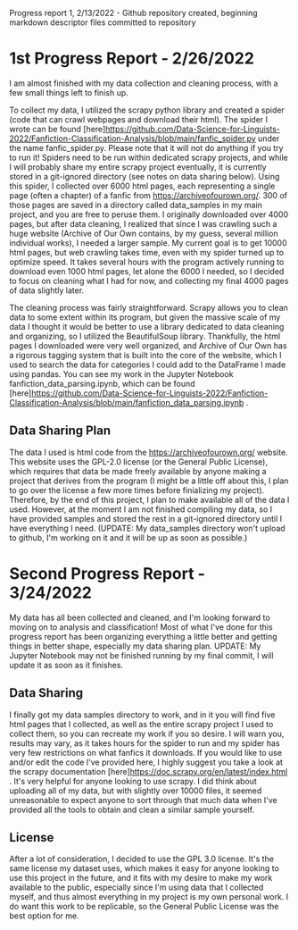 Progress report 1, 2/13/2022 - Github repository created, beginning markdown descriptor files committed to repository

# 1st Progress Report - 2/26/2022

I am almost finished with my data collection and cleaning process, with a few small things left to finish up. 

To collect my data, I utilized the scrapy python library and created a spider (code that can crawl webpages and download their
html). The spider I wrote can be found [here]https://github.com/Data-Science-for-Linguists-2022/Fanfiction-Classification-Analysis/blob/main/fanfic_spider.py under the name fanfic_spider.py. Please note that it will not
do anything if you try to run it! Spiders need to be run within dedicated scrapy projects, and while I will probably share
my entire scrapy project eventually, it is currently stored in a git-ignored directory (see notes on data sharing below).
Using this spider, I collected over 6000 html pages, each representing a single page (often a chapter) of a fanfic from 
https://archiveofourown.org/. 300 of those pages are saved in a directory called data_samples in my main project, and you
are free to peruse them. I originally downloaded over 4000 pages, but after data cleaning, I realized that since I was crawling
such a huge website (Archive of Our Own contains, by my guess, several million individual works), I needed a larger sample. 
My current goal is to get 10000 html pages, but web crawling takes time, even with my spider turned up to optimize speed. It
takes several hours with the program actively running to download even 1000 html pages, let alone the 6000 I needed, so I
decided to focus on cleaning what I had for now, and collecting my final 4000 pages of data slightly later.

The cleaning process was fairly straightforward. Scrapy allows you to clean data to some extent within its program, but given
the massive scale of my data I thought it would be better to use a library dedicated to data cleaning and organizing, so I 
utilized the BeautifulSoup library. Thankfully, the html pages I downloaded were very well organized, and Archive of Our Own
has a rigorous tagging system that is built into the core of the website, which I used to search the data for categories I 
could add to the DataFrame I made using pandas. You can see my work in the Jupyter Notebook fanfiction_data_parsing.ipynb,
which can be found [here]https://github.com/Data-Science-for-Linguists-2022/Fanfiction-Classification-Analysis/blob/main/fanfiction_data_parsing.ipynb .

## Data Sharing Plan

The data I used is html code from the https://archiveofourown.org/ website. This website uses the GPL-2.0 license (or the
General Public License), which requires that data be made freely available by anyone making a project that derives from the
program (I might be a little off about this, I plan to go over the license a few more times before finializing my project). 
Therefore, by the end of this project, I plan to make available all of the data I used. However, at the moment I am not 
finished compiling my data, so I have provided samples and stored the rest in a git-ignored directory until I have everything
I need. (UPDATE: My data_samples directory won't upload to github, I'm working on it and it will be up as soon as possible.)

# Second Progress Report - 3/24/2022

My data has all been collected and cleaned, and I'm looking forward to moving on to analysis and classification! Most of what
I've done for this progress report has been organizing everything a little better and getting things in better shape, especially
my data sharing plan. UPDATE: My Jupyter Notebook may not be finished running by my final commit, I will update it as soon as
it finishes.

## Data Sharing

I finally got my data samples directory to work, and in it you will find five html pages that I collected, as well as the 
entire scrapy project I used to collect them, so you can recreate my work if you so desire. I will warn you, results may vary,
as it takes hours for the spider to run and my spider has very few restrictions on what fanfics it downloads. If you would
like to use and/or edit the code I've provided here, I highly suggest you take a look at the scrapy documentation [here]https://doc.scrapy.org/en/latest/index.html .
It's very helpful for anyone looking to use scrapy. I did think about uploading all of my data, but with slightly over 10000
files, it seemed unreasonable to expect anyone to sort through that much data when I've provided all the tools to obtain and
clean a similar sample yourself.

## License

After a lot of consideration, I decided to use the GPL 3.0 license. It's the same license my dataset uses, which makes it easy
for anyone looking to use this project in the future, and it fits with my desire to make my work available to the public, 
especially since I'm using data that I collected myself, and thus almost everything in my project is my own personal work.
I do want this work to be replicable, so the General Public License was the best option for me.